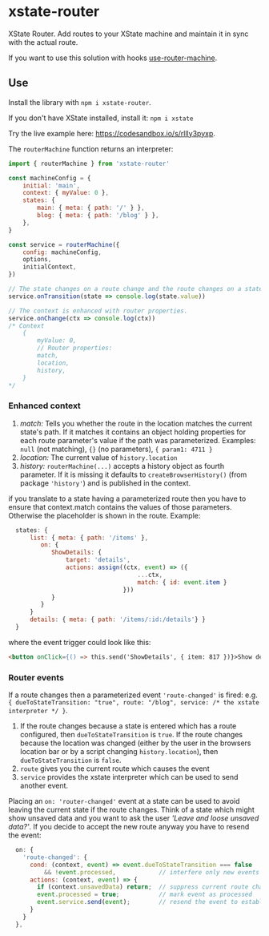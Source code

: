 # xstate-router

XState Router. Add routes to your XState machine and maintain it in sync with the actual route.

If you want to use this solution with hooks [use-router-machine](https://github.com/carloslfu/use-router-machine).

## Use

Install the library with `npm i xstate-router`.

If you don't have XState installed, install it: `npm i xstate`

Try the live example here: https://codesandbox.io/s/rllly3pyxp.

The `routerMachine` function returns an interpreter:

```javascript
import { routerMachine } from 'xstate-router'

const machineConfig = {
    initial: 'main',
    context: { myValue: 0 },
    states: {
        main: { meta: { path: '/' } },
        blog: { meta: { path: '/blog' } },
    },
}

const service = routerMachine({
    config: machineConfig,
    options,
    initialContext,
})

// The state changes on a route change and the route changes on a state change.
service.onTransition(state => console.log(state.value))

// The context is enhanced with router properties.
service.onChange(ctx => console.log(ctx))
/* Context
    {
        myValue: 0,
        // Router properties:
        match,
        location,
        history,
    }
*/

```
### Enhanced context

1. *match:*
Tells you whether the route in the location matches the current state's path. If it matches it contains an object holding properties for each route parameter's value if the path was parameterized. Examples: `null` (not matching), `{}` (no parameters), `{ param1: 4711 }`
1. *location:*
The current value of `history.location`
1. *history:*
`routerMachine(...)` accepts a history object as fourth parameter. If it is missing it defaults to `createBrowserHistory()` (from package `'history'`) and is published in the context.

if you translate to a state having a parameterized route then you have to ensure that context.match contains the values of those parameters. Otherwise the placeholder is shown in the route. Example:
```javascript
  states: {
      list: { meta: { path: '/items' },
         on: {
            ShowDetails: {
                target: 'details',
                actions: assign((ctx, event) => ({
                                    ...ctx,
                                    match: { id: event.item }
                                }))
            }
         }
      }
      details: { meta: { path: '/items/:id:/details'} }
  }
```
where the event trigger could look like this:
```html
<button onClick={() => this.send('ShowDetails', { item: 817 })}>Show details...</button>
```

### Router events

If a route changes then a parameterized event `'route-changed'` is fired: e.g. `{ dueToStateTransition: "true", route: "/blog", service: /* the xstate interpreter */ }`. 
1. If the route changes because a state is entered which has a route configured, then `dueToStateTransition` is `true`. If the route changes because the location was changed (either by the user in the browsers location bar or by a script changing `history.location`), then `dueToStateTransition` is `false`.
1. `route` gives you the current route which causes the event
1. `service` provides the xstate interpreter which can be used to send another event.

Placing an `on: 'router-changed'` event at a state can be used to avoid leaving the current state if the route changes. Think of a state which might show unsaved data and you want to ask the user *'Leave and loose unsaved data?'*. If you decide to accept the new route anyway you have to resend the event:
```javascript
  on: {
    'route-changed': {
      cond: (context, event) => event.dueToStateTransition === false
          && !event.processed,            // interfere only new events
      actions: (context, event) => {
        if (context.unsavedData) return;  // suppress current route change
        event.processed = true;           // mark event as processed
        event.service.send(event);        // resend the event to establish the origin route change
      }
    }
  },
```
